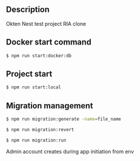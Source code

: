 ## Description

Okten Nest test project RIA clone

## Docker start command

```bash
$ npm run start:docker:db
```

## Project start

```bash
$ npm run start:local
```

## Migration management

```bash
$ npm run migration:generate -name=file_name
```

```bash
$ npm run migration:revert 
```

```bash
$ npm run migration:run
```

Admin account creates during app initiation from env

